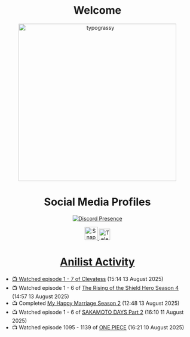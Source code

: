<div align="center">

# Welcome
<a href="https://github.com/kawarimidoll/typograssy">
    <img alt="typograssy" src="https://typograssy.deno.dev/api?text=%E3%82%88%E3%81%86%E3%81%93%E3%81%9D%E3%81%BF%E3%81%AA%E3%81%95%E3%82%93%20-%20Sheby--&&l0=none&l1=82d9d0&l2=027353&l3=038c4c&l4=01402e&bg=none&frame=none&speed=100&comment=" width="421.99">
</a>

</div>

<div align="center">

# Social Media Profiles

[![Discord Presence](https://lanyard.cnrad.dev/api/612532963938271232)](https://discord.com/users/612532963938271232)


<a href="https://www.snapchat.com/add/a.sheby" title="Snapchat Profile">
    <img src="https://www.freepnglogos.com/uploads/snapchat-logo-png-0.png" width="35" alt="Snapchat Logo" />


<a href="https://t.me/ASheby" title="Telegram Profile">
    <img src="https://www.freepnglogos.com/uploads/telegram-logo-png-0.png" width="30" alt="Telegram Logo" />


</div>

<div align="center">

# Anilist Activity

</div>

<!-- ANILIST_ACTIVITY:start -->

-   📺 Watched episode 1 - 7 of [Clevatess](https://anilist.co/anime/178869) (15:14 13 August 2025)
-   📺 Watched episode 1 - 6 of [The Rising of the Shield Hero Season 4](https://anilist.co/anime/173780) (14:57 13 August 2025)
-   📺 Completed [My Happy Marriage Season 2](https://anilist.co/anime/169441) (12:48 13 August 2025)
-   📺 Watched episode 1 - 6 of [SAKAMOTO DAYS Part 2](https://anilist.co/anime/184237) (16:10 11 August 2025)
-   📺 Watched episode 1095 - 1139 of [ONE PIECE](https://anilist.co/anime/21) (16:21 10 August 2025)

<!-- ANILIST_ACTIVITY:end -->
